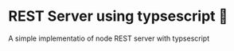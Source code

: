 # REST Server using typsescript :pushpin: 
A simple implementatio of node REST server with typsescript
